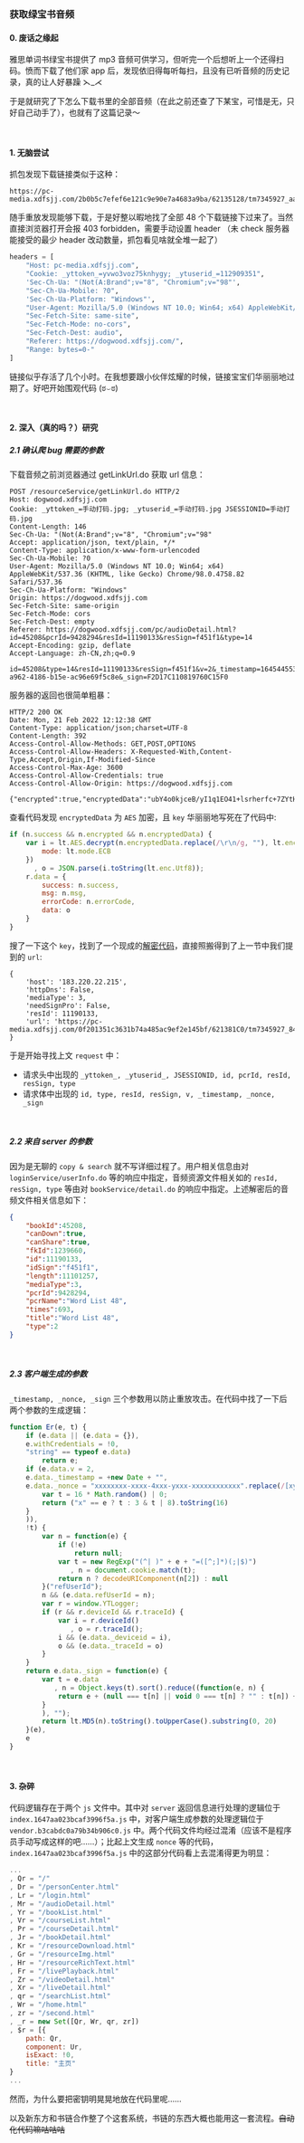 ### 获取绿宝书音频

#### 0. 废话之缘起

雅思单词书绿宝书提供了 mp3 音频可供学习，但听完一个后想听上一个还得扫码。愤而下载了他们家 app 后，发现依旧得每听每扫，且没有已听音频的历史记录，真的让人好暴躁 ⋋_⋌   

于是就研究了下怎么下载书里的全部音频（在此之前还查了下某宝，可惜是无，只好自己动手了），也就有了这篇记录～ 

<br>

#### 1. 无脑尝试

抓包发现下载链接类似于这种：

```shell
https://pc-media.xdfsjj.com/2b0b5c7efef6e121c9e90e7a4683a9ba/62135128/tm7345927_aa95619311af1ab3f8d98cca670abefe52bb2f7a.mp3
```
随手重放发现能够下载，于是好整以暇地找了全部 48 个下载链接下过来了。当然直接浏览器打开会报 403 forbidden，需要手动设置 header （未 check 服务器能接受的最少 header 改动数量，抓包看见啥就全堆一起了）

```python
headers = [
    "Host: pc-media.xdfsjj.com",
    "Cookie: _yttoken_=yvwo3voz75knhygy; _ytuserid_=112909351",
    'Sec-Ch-Ua: "(Not(A:Brand";v="8", "Chromium";v="98"',
    "Sec-Ch-Ua-Mobile: ?0",
    'Sec-Ch-Ua-Platform: "Windows"',
    "User-Agent: Mozilla/5.0 (Windows NT 10.0; Win64; x64) AppleWebKit/537.36 (KHTML, like Gecko) Chrome/98.0.4758.82 Safari/537.36",
    "Sec-Fetch-Site: same-site",
    "Sec-Fetch-Mode: no-cors",
    "Sec-Fetch-Dest: audio",
    "Referer: https://dogwood.xdfsjj.com/",
    "Range: bytes=0-"
]
```
链接似乎存活了几个小时。在我想要跟小伙伴炫耀的时候，链接宝宝们华丽丽地过期了。好吧开始围观代码 (ಠ⌣ಠ)

<br>

#### 2. 深入（真的吗？）研究

##### 2.1  确认爬 bug 需要的参数

下载音频之前浏览器通过 getLinkUrl.do 获取 url 信息：

```shell
POST /resourceService/getLinkUrl.do HTTP/2
Host: dogwood.xdfsjj.com
Cookie: _yttoken_=手动打码.jpg; _ytuserid_=手动打码.jpg JSESSIONID=手动打码.jpg
Content-Length: 146
Sec-Ch-Ua: "(Not(A:Brand";v="8", "Chromium";v="98"
Accept: application/json, text/plain, */*
Content-Type: application/x-www-form-urlencoded
Sec-Ch-Ua-Mobile: ?0
User-Agent: Mozilla/5.0 (Windows NT 10.0; Win64; x64) AppleWebKit/537.36 (KHTML, like Gecko) Chrome/98.0.4758.82 Safari/537.36
Sec-Ch-Ua-Platform: "Windows"
Origin: https://dogwood.xdfsjj.com
Sec-Fetch-Site: same-origin
Sec-Fetch-Mode: cors
Sec-Fetch-Dest: empty
Referer: https://dogwood.xdfsjj.com/pc/audioDetail.html?id=45208&pcrId=9428294&resId=11190133&resSign=f451f1&type=14
Accept-Encoding: gzip, deflate
Accept-Language: zh-CN,zh;q=0.9

id=45208&type=14&resId=11190133&resSign=f451f1&v=2&_timestamp=1645445534123&_nonce=3edbeb9e-a962-4186-b15e-ac96e69f5c8e&_sign=F2D17C110819760C15F0
```

服务器的返回也很简单粗暴：

```shell
HTTP/2 200 OK
Date: Mon, 21 Feb 2022 12:12:38 GMT
Content-Type: application/json;charset=UTF-8
Content-Length: 392
Access-Control-Allow-Methods: GET,POST,OPTIONS
Access-Control-Allow-Headers: X-Requested-With,Content-Type,Accept,Origin,If-Modified-Since
Access-Control-Max-Age: 3600
Access-Control-Allow-Credentials: true
Access-Control-Allow-Origin: https://dogwood.xdfsjj.com

{"encrypted":true,"encryptedData":"ubY4o0kjceB/yI1q1EO41+lsrherfc+7ZYtHOnPFdwHdefaai23GLHoMFY8aBNf7JE8JjtMIQrT+\r\noKB85UGwOfpnqrCVkk8nnkpLjQ0j8iwkBidMBIkeE/bzJDDam8f46a5nuhKcGx20zn93nzqh9q6g\r\nBnjyFKxLbG1NmaP5xlmzExj5vaLqlUUwH2r2eqY4c5IPmqyVgewijXZ6UeOcr4AE+/EX6enJBYuY\r\nicl8EvN+5P5Z75XQWdaGylm7EYg1gfCVUdsi7xTHFK4wvU2sWj8u/Nx7akWxpKlFEKlRm3t5zmn7\r\nSoSZU7LM04jQ8Ghp\r\n","success":true}
```

查看代码发现 `encryptedData` 为 `AES` 加密，且 `key` 华丽丽地写死在了代码中:

```javascript
if (n.success && n.encrypted && n.encryptedData) {
    var i = lt.AES.decrypt(n.encryptedData.replace(/\r\n/g, ""), lt.enc.Utf8.parse("Suj4XDDt3jPsH9Jj"), {
        mode: lt.mode.ECB
    })
      , o = JSON.parse(i.toString(lt.enc.Utf8));
    r.data = {
        success: n.success,
        msg: n.msg,
        errorCode: n.errorCode,
        data: o
    }
}
```

搜了一下这个 `key`，找到了一个现成的[解密代码](https://www.52pojie.cn/thread-1424921-1-1.html)，直接照搬得到了上一节中我们提到的 `url`:

```shell
{
    'host': '183.220.22.215', 
    'httpDns': False, 
    'mediaType': 3, 
    'needSignPro': False, 
    'resId': 11190133, 
    'url': 'https://pc-media.xdfsjj.com/0f201351c3631b74a485ac9ef2e145bf/621381C0/tm7345927_848f37af57d21f3e16a194d18463b2907b491860.mp3'
}
```

于是开始寻找上文 `request` 中：

+ 请求头中出现的 `_yttoken_, _ytuserid_, JSESSIONID, id, pcrId, resId, resSign, type`
+ 请求体中出现的 `id, type, resId, resSign, v, _timestamp, _nonce, _sign`

<br>

##### 2.2 来自 server 的参数

因为是无聊的 `copy & search` 就不写详细过程了。用户相关信息由对 `loginService/userInfo.do` 等的响应中指定，音频资源文件相关如的 `resId, resSign, type` 等由对 `bookService/detail.do` 的响应中指定。上述解密后的音频文件相关信息如下：

```json
{
    "bookId":45208,
    "canDown":true,
    "canShare":true,
    "fkId":1239660,
    "id":11190133,
    "idSign":"f451f1",
    "length":11101257,
    "mediaType":3,
    "pcrId":9428294,
    "pcrName":"Word List 48",
    "times":693,
    "title":"Word List 48",
    "type":2
}
```
<br>

##### 2.3 客户端生成的参数

`_timestamp, _nonce, _sign` 三个参数用以防止重放攻击。在代码中找了一下后两个参数的生成逻辑：

```javascript
function Er(e, t) {
    if (e.data || (e.data = {}),
    e.withCredentials = !0,
    "string" == typeof e.data)
        return e;
    if (e.data.v = 2,
    e.data._timestamp = +new Date + "",
    e.data._nonce = "xxxxxxxx-xxxx-4xxx-yxxx-xxxxxxxxxxxx".replace(/[xy]/g, (function(e) {
        var t = 16 * Math.random() | 0;
        return ("x" == e ? t : 3 & t | 8).toString(16)
    }
    )),
    !t) {
        var n = function(e) {
            if (!e)
                return null;
            var t = new RegExp("(^| )" + e + "=([^;]*)(;|$)")
               , n = document.cookie.match(t);
            return n ? decodeURIComponent(n[2]) : null
        }("refUserId");
        n && (e.data.refUserId = n);
        var r = window.YTLogger;
        if (r && r.deviceId && r.traceId) {
            var i = r.deviceId()
               , o = r.traceId();
            i && (e.data._deviceid = i),
            o && (e.data._traceId = o)
        }
    }
    return e.data._sign = function(e) {
        var t = e.data
           , n = Object.keys(t).sort().reduce((function(e, n) {
            return e + (null === t[n] || void 0 === t[n] ? "" : t[n]) + n
        }
        ), "");
        return lt.MD5(n).toString().toUpperCase().substring(0, 20)
    }(e),
    e
}
```

<br>


#### 3. 杂碎

代码逻辑存在于两个 `js` 文件中。其中对 `server` 返回信息进行处理的逻辑位于 `index.1647aa023bcaf3996f5a.js` 中，对客户端生成参数的处理逻辑位于 `vendor.b3cabdc0a79b34b906c0.js` 中。两个代码文件均经过混淆（应该不是程序员手动写成这样的吧……）；比起上文生成 `nonce` 等的代码，`index.1647aa023bcaf3996f5a.js` 中的这部分代码看上去混淆得更为明显：

```javascript
...
, Qr = "/"
, Dr = "/personCenter.html"
, Lr = "/login.html"
, Mr = "/audioDetail.html"
, Yr = "/bookList.html"
, Vr = "/courseList.html"
, Pr = "/courseDetail.html"
, Jr = "/bookDetail.html"
, Kr = "/resourceDownload.html"
, Gr = "/resourceImg.html"
, Hr = "/resourceRichText.html"
, Fr = "/livePlayback.html"
, Zr = "/videoDetail.html"
, Xr = "/liveDetail.html"
, qr = "/searchList.html"
, Wr = "/home.html"
, zr = "/second.html"
, _r = new Set([Qr, Wr, qr, zr])
, $r = [{
    path: Qr,
    component: Ur,
    isExact: !0,
    title: "主页"
}
...
```

然而，为什么要把密钥明晃晃地放在代码里呢……

以及新东方和书链合作整了个这套系统，书链的东西大概也能用这一套流程。~~自动化代码嘛咕咕咕~~

<br>
